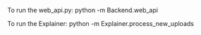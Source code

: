 To run the web_api.py: python -m  Backend.web_api

To run the Explainer: python -m Explainer.process_new_uploads
